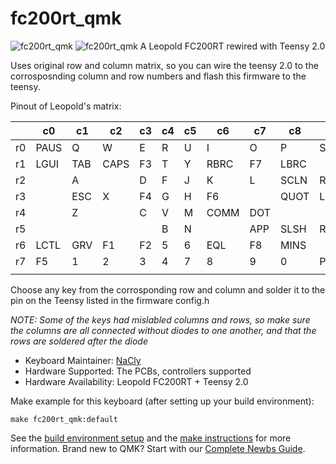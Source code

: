 # fc200rt_qmk

![fc200rt_qmk](https://imgur.com/UWKdIcZ)
![fc200rt_qmk](https://imgur.com/0d8U8NE)
A Leopold FC200RT rewired with Teensy 2.0

Uses original row and column matrix, so you can wire the teensy 2.0 to the corrosposnding column and row numbers and flash this firmware to the teensy.

Pinout of Leopold's matrix:

|    | c0   | c1  | c2   | c3 | c4 | c5 | c6   | c7  | c8   | c9   | c10  | c11  | c12  | c13  | c14  | c15  |
|----|------|-----|------|----|----|----|------|-----|------|------|------|------|------|------|------|------|
| r0 | PAUS | Q   | W    | E  | R  | U  | I    | O   | P    | SLCK |      |      |      |      |      |      |
| r1 | LGUI | TAB | CAPS | F3 | T  | Y  | RBRC | F7  | LBRC |      | BSPC |      |      |      |      | LSFT |
| r2 |      | A   |      | D  | F  | J  | K    | L   | SCLN | RGUI | BSLS |      |      |      |      | RSFT |
| r3 |      | ESC | X    | F4 | G  | H  | F6   |     | QUOT | LALT | F11  | SPC  |      |      | UP   |      |
| r4 |      | Z   |      | C  | V  | M  | COMM | DOT |      |      | ENT  |      |      |      |      |      |
| r5 |      |     |      |    | B  | N  |      | APP | SLSH | RALT | F12  | DOWN | RGHT |      | LEFT |      |
| r6 | LCTL | GRV | F1   | F2 | 5  | 6  | EQL  | F8  | MINS |      | F9   | DEL  | INS  | PGUP | HOME |      |
| r7 | F5   | 1   | 2    | 3  | 4  | 7  | 8    | 9   | 0    | PSCR | F10  |      |      | PGDN | END  |      |
|    |      |     |      |    |    |    |      |     |      |      |      |      |      |      |      |      |

Choose any key from the corrosponding row and column and solder it to the pin on the Teensy listed in the firmware config.h

_NOTE: Some of the keys had mislabled columns and rows, so make sure the columns are all connected without diodes to one another, and that the rows are soldered after the diode_

* Keyboard Maintainer: [NaCly](https://github.com/Na-Cly)
* Hardware Supported: The PCBs, controllers supported
* Hardware Availability: Leopold FC200RT + Teensy 2.0

Make example for this keyboard (after setting up your build environment):

    make fc200rt_qmk:default

See the [build environment setup](https://docs.qmk.fm/#/getting_started_build_tools) and the [make instructions](https://docs.qmk.fm/#/getting_started_make_guide) for more information. Brand new to QMK? Start with our [Complete Newbs Guide](https://docs.qmk.fm/#/newbs).
